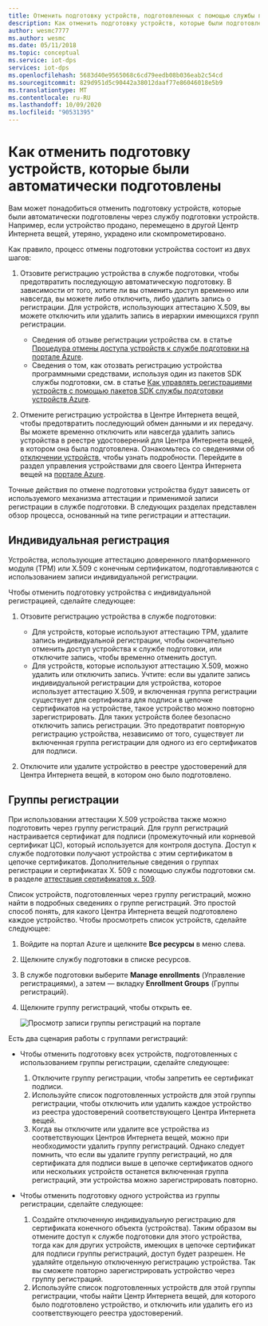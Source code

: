 ```yaml
---
title: Отменить подготовку устройств, подготовленных с помощью службы подготовки устройств для центра Интернета вещей Azure
description: Как отменить подготовку устройств, которые были подготовлены с помощью службы подготовки устройств к добавлению в центр Интернета вещей Azure (DPS)
author: wesmc7777
ms.author: wesmc
ms.date: 05/11/2018
ms.topic: conceptual
ms.service: iot-dps
services: iot-dps
ms.openlocfilehash: 5683d40e9565068c6cd79eedb08b036eab2c54cd
ms.sourcegitcommit: 829d951d5c90442a38012daaf77e86046018e5b9
ms.translationtype: MT
ms.contentlocale: ru-RU
ms.lasthandoff: 10/09/2020
ms.locfileid: "90531395"
---
```

# <a name="how-to-deprovision-devices-that-were-previously-auto-provisioned"></a>Как отменить подготовку устройств, которые были автоматически подготовлены 

Вам может понадобиться отменить подготовку устройств, которые были автоматически подготовлены через службу подготовки устройств. Например, если устройство продано, перемещено в другой Центр Интернета вещей, утеряно, украдено или скомпрометировано. 

Как правило, процесс отмены подготовки устройства состоит из двух шагов:

1. Отзовите регистрацию устройства в службе подготовки, чтобы предотвратить последующую автоматическую подготовку. В зависимости от того, хотите ли вы отменить доступ временно или навсегда, вы можете либо отключить, либо удалить запись о регистрации. Для устройств, использующих аттестацию X.509, вы можете отключить или удалить запись в иерархии имеющихся групп регистрации.  
 
   - Сведения об отзыве регистрации устройства см. в статье [Процедура отмены доступа устройств к службе подготовки на портале Azure](how-to-revoke-device-access-portal.md).
   - Сведения о том, как отозвать регистрацию устройства программными средствами, используя один из пакетов SDK службы подготовки, см. в статье [Как управлять регистрациями устройств с помощью пакетов SDK службы подготовки устройств Azure](how-to-manage-enrollments-sdks.md).

2. Отмените регистрацию устройства в Центре Интернета вещей, чтобы предотвратить последующий обмен данными и их передачу. Вы можете временно отключить или навсегда удалить запись устройства в реестре удостоверений для Центра Интернета вещей, в котором она была подготовлена. Ознакомьтесь со сведениями об [отключении устройств](/azure/iot-hub/iot-hub-devguide-identity-registry#disable-devices), чтобы узнать подробности. Перейдите в раздел управления устройствами для своего Центра Интернета вещей на [портале Azure](https://portal.azure.com).

Точные действия по отмене подготовки устройства будут зависеть от используемого механизма аттестации и применимой записи регистрации в службе подготовки. В следующих разделах представлен обзор процесса, основанный на типе регистрации и аттестации.

## <a name="individual-enrollments"></a>Индивидуальная регистрация
Устройства, использующие аттестацию доверенного платформенного модуля (TPM) или X.509 с конечным сертификатом, подготавливаются с использованием записи индивидуальной регистрации. 

Чтобы отменить подготовку устройства с индивидуальной регистрацией, сделайте следующее: 

1. Отзовите регистрацию устройства в службе подготовки:

   - Для устройств, которые используют аттестацию TPM, удалите запись индивидуальной регистрации, чтобы окончательно отменить доступ устройства к службе подготовки, или отключите запись, чтобы временно отменить доступ. 
   - Для устройств, которые используют аттестацию X.509, можно удалить или отключить запись. Учтите: если вы удалите запись индивидуальной регистрации для устройства, которое использует аттестацию X.509, и включенная группа регистрации существует для сертификата для подписи в цепочке сертификатов на устройстве, такое устройство можно повторно зарегистрировать. Для таких устройств более безопасно отключить запись регистрации. Это предотвратит повторную регистрацию устройства, независимо от того, существует ли включенная группа регистрации для одного из его сертификатов для подписи.

2. Отключите или удалите устройство в реестре удостоверений для Центра Интернета вещей, в котором оно было подготовлено. 


## <a name="enrollment-groups"></a>Группы регистрации
При использовании аттестации X.509 устройства также можно подготовить через группу регистраций. Для групп регистраций настраивается сертификат для подписи (промежуточный или корневой сертификат ЦС), который используется для контроля доступа. Доступ к службе подготовки получают устройства с этим сертификатом в цепочке сертификатов. Дополнительные сведения о группах регистрации и сертификатах X. 509 с помощью службы подготовки см. в разделе [аттестация сертификатов x. 509](concepts-x509-attestation.md). 

Список устройств, подготовленных через группу регистраций, можно найти в подробных сведениях о группе регистраций. Это простой способ понять, для какого Центра Интернета вещей подготовлено каждое устройство. Чтобы просмотреть список устройств, сделайте следующее: 

1. Войдите на портал Azure и щелкните **Все ресурсы** в меню слева.
2. Щелкните службу подготовки в списке ресурсов.
3. В службе подготовки выберите **Manage enrollments** (Управление регистрациями), а затем — вкладку **Enrollment Groups** (Группы регистраций).
4. Щелкните группу регистраций, чтобы открыть ее.

   ![Просмотр записи группы регистраций на портале](./media/how-to-unprovision-devices/view-enrollment-group.png)

Есть два сценария работы с группами регистраций:

- Чтобы отменить подготовку всех устройств, подготовленных с использованием группы регистрации, сделайте следующее:
  1. Отключите группу регистрации, чтобы запретить ее сертификат подписи. 
  2. Используйте список подготовленных устройств для этой группы регистрации, чтобы отключить или удалить каждое устройство из реестра удостоверений соответствующего Центра Интернета вещей. 
  3. Когда вы отключите или удалите все устройства из соответствующих Центров Интернета вещей, можно при необходимости удалить группу регистраций. Однако следует помнить, что если вы удалите группу регистраций, но для сертификата для подписи выше в цепочке сертификатов одного или нескольких устройств останется включенная группа регистраций, эти устройства можно зарегистрировать повторно. 

- Чтобы отменить подготовку одного устройства из группы регистрации, сделайте следующее:
  1. Создайте отключенную индивидуальную регистрацию для сертификата конечного объекта (устройства). Таким образом вы отмените доступ к службе подготовки для этого устройства, тогда как для других устройств, имеющих в цепочке сертификат для подписи группы регистраций, доступ будет разрешен. Не удаляйте отдельную отключенную регистрацию устройства. Так вы сможете повторно зарегистрировать устройство через группу регистраций. 
  2. Используйте список подготовленных устройств для этой группы регистрации, чтобы найти Центр Интернета вещей, для которого было подготовлено устройство, и отключить или удалить его из соответствующего реестра удостоверений. 
